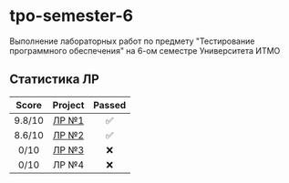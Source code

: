 # tpo-semester-6
Выполнение лабораторных работ по предмету "Тестирование программного обеспечения" на 6-ом семестре Университета ИТМО

## Статистика ЛР

| Score   | Project                | Passed |
| :---:   | :---:                  | :---:  | 
| 9.8/10  | [ЛР №1](lab1/)         | ✅     |
| 8.6/10  | [ЛР №2](lab2/)         | ✅     |
| 0/10    | [ЛР №3](lab3/)         | ❌     |
| 0/10    | ЛР №4                  | ❌     |

